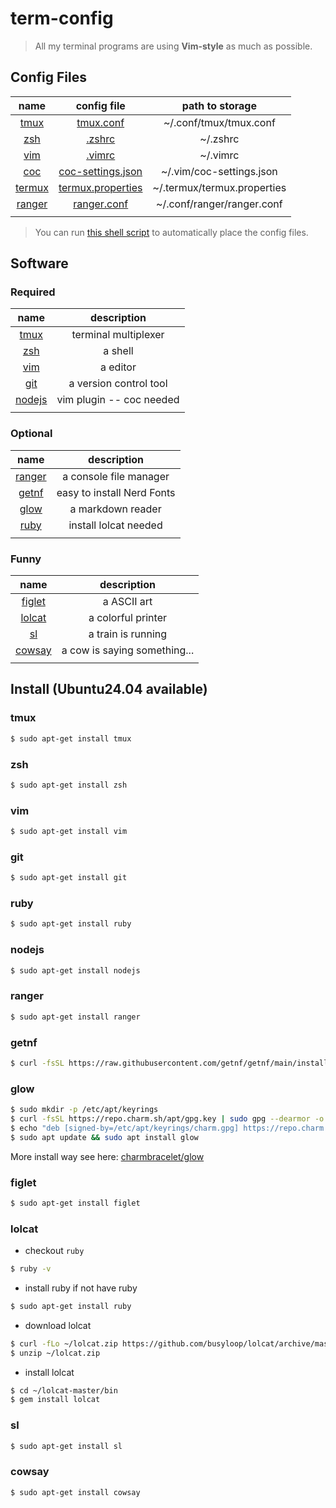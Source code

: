 # term-config

> All my terminal programs are using **Vim-style** as much as possible.

## Config Files

| name                            | config file                                        | path to storage             |
| :-:                             | :-:                                                | :-:                         |
| [tmux](./Documents/tmux.md)     | [tmux.conf](./confFiles/tmux.conf)                 | ~/.conf/tmux/tmux.conf      |
| [zsh](./Documents/zsh.md)       | [.zshrc](./confFiles/.zshrc)                       | ~/.zshrc                    |
| [vim](./Documents/vim.md)       | [.vimrc](./confFiles/.vimrc)                       | ~/.vimrc                    |
| [coc](./Documents/coc.md)       | [coc-settings.json](./confFiles/coc-settings.json) | ~/.vim/coc-settings.json    |
| [termux](./Documents/termux.md) | [termux.properties](./confFiles/termux.properties) | ~/.termux/termux.properties |
| [ranger](#ranger)               | [ranger.conf](./confFiles/ranger.conf)             | ~/.conf/ranger/ranger.conf  |
|                                 |                                                    |                             |

> You can run [this shell script](./autoConfig/placeConfigFiles.sh) to automatically place the config files.


## Software
### Required
| name              | description                          |
| :-:               | :-:                                  |
| [tmux](#tmux)     | terminal multiplexer                 |
| [zsh](#zsh)       | a shell                              |
| [vim](#vim)       | a editor                             |
| [git](#git)       | a version control tool               |
| [nodejs](#nodejs) | vim plugin -- coc needed             |
|                   |                                      |

### Optional
| name              | description                |
| :-:               | :-:                        |
| [ranger](#ranger) | a console file manager     |
| [getnf](#getnf)   | easy to install Nerd Fonts |
| [glow](#glow)     | a markdown reader          |
| [ruby](#ruby)     | install lolcat needed                |
|                   |                            |

### Funny
| name              | description                  |
| :-:               | :-:                          |
| [figlet](#figlet) | a ASCII art                  |
| [lolcat](#lolcat) | a colorful printer           |
| [sl](#sl)         | a train is running           |
| [cowsay](#cowsay) | a cow is saying something... |
|                   |                              |

## Install (Ubuntu24.04 available)

### tmux
```sh
$ sudo apt-get install tmux
```

### zsh
```sh
$ sudo apt-get install zsh
```

### vim
```sh
$ sudo apt-get install vim
```

### git
```sh
$ sudo apt-get install git
```

### ruby
```sh
$ sudo apt-get install ruby
```

### nodejs
```sh
$ sudo apt-get install nodejs
```

### ranger
```sh
$ sudo apt-get install ranger
```

### getnf
```sh
$ curl -fsSL https://raw.githubusercontent.com/getnf/getnf/main/install.sh | zsh -s -- --tag=v0.1.0
```

### glow
```sh
$ sudo mkdir -p /etc/apt/keyrings
$ curl -fsSL https://repo.charm.sh/apt/gpg.key | sudo gpg --dearmor -o /etc/apt/keyrings/charm.gpg
$ echo "deb [signed-by=/etc/apt/keyrings/charm.gpg] https://repo.charm.sh/apt/ * *" | sudo tee /etc/apt/sources.list.d/charm.list
$ sudo apt update && sudo apt install glow
```
More install way see here: [charmbracelet/glow](https://github.com/charmbracelet/glow)

### figlet
```sh
$ sudo apt-get install figlet
```

### lolcat
- checkout `ruby`
```sh
$ ruby -v
```

- install ruby if not have ruby
```sh
$ sudo apt-get install ruby
```

- download lolcat
```sh
$ curl -fLo ~/lolcat.zip https://github.com/busyloop/lolcat/archive/master.zip
$ unzip ~/lolcat.zip
```

- install lolcat
```sh
$ cd ~/lolcat-master/bin
$ gem install lolcat
```

### sl
```sh
$ sudo apt-get install sl
```

### cowsay
```sh
$ sudo apt-get install cowsay
```



